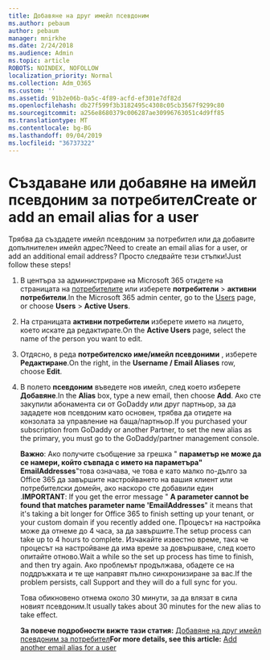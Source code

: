 ```yaml
---
title: Добавяне на друг имейл псевдоним
ms.author: pebaum
author: pebaum
manager: mnirkhe
ms.date: 2/24/2018
ms.audience: Admin
ms.topic: article
ROBOTS: NOINDEX, NOFOLLOW
localization_priority: Normal
ms.collection: Adm_O365
ms.custom: ''
ms.assetid: 91b2e06b-0a5c-4f89-acfd-ef301e7df82d
ms.openlocfilehash: db27f599f3b3182495c4308c05cb3567f9299c80
ms.sourcegitcommit: a256e8680379c006287ae30996763051c4d9ff85
ms.translationtype: MT
ms.contentlocale: bg-BG
ms.lasthandoff: 09/04/2019
ms.locfileid: "36737322"
---
```

# <a name="create-or-add-an-email-alias-for-a-user"></a><span data-ttu-id="ee210-102">Създаване или добавяне на имейл псевдоним за потребител</span><span class="sxs-lookup"><span data-stu-id="ee210-102">Create or add an email alias for a user</span></span>

<span data-ttu-id="ee210-103">Трябва да създадете имейл псевдоним за потребител или да добавите допълнителен имейл адрес?</span><span class="sxs-lookup"><span data-stu-id="ee210-103">Need to create an email alias for a user, or add an additional email address?</span></span> <span data-ttu-id="ee210-104">Просто следвайте тези стъпки!</span><span class="sxs-lookup"><span data-stu-id="ee210-104">Just follow these steps!</span></span>
  
1. <span data-ttu-id="ee210-105">В центъра за администриране на Microsoft 365 отидете на страницата на [потребителите](https://go.microsoft.com/fwlink/p/?linkid=834822) или изберете **потребители** \> **активни потребители**.</span><span class="sxs-lookup"><span data-stu-id="ee210-105">In the Microsoft 365 admin center, go to the [Users](https://go.microsoft.com/fwlink/p/?linkid=834822) page, or choose **Users** \> **Active Users**.</span></span>
    
2. <span data-ttu-id="ee210-106">На страницата **активни потребители** изберете името на лицето, което искате да редактирате.</span><span class="sxs-lookup"><span data-stu-id="ee210-106">On the **Active Users** page, select the name of the person you want to edit.</span></span> 
    
3. <span data-ttu-id="ee210-107">Отдясно, в реда **потребителско име/имейл псевдоними** , изберете **Редактиране**.</span><span class="sxs-lookup"><span data-stu-id="ee210-107">On the right, in the **Username / Email Aliases** row, choose **Edit**.</span></span>
    
4. <span data-ttu-id="ee210-108">В полето **псевдоним** въведете нов имейл, след което изберете **Добавяне**.</span><span class="sxs-lookup"><span data-stu-id="ee210-108">In the **Alias** box, type a new email, then choose **Add**.</span></span> <span data-ttu-id="ee210-109">Ако сте закупили абонамента си от GoDaddy или друг партньор, за да зададете нов псевдоним като основен, трябва да отидете на конзолата за управление на баща/партньор.</span><span class="sxs-lookup"><span data-stu-id="ee210-109">If you purchased your subscription from GoDaddy or another Partner, to set the new alias as the primary, you must go to the GoDaddy/partner management console.</span></span> 
    
    <span data-ttu-id="ee210-110">**Важно**: Ако получите съобщение за грешка " **параметър не може да се намери, който съвпада с името на параметъра" EmailAddresses**"това означава, че това е като малко по-дълго за Office 365 да завършите настройването на вашия клиент или потребителски домейн, ако наскоро сте добавили един .</span><span class="sxs-lookup"><span data-stu-id="ee210-110">**IMPORTANT**: If you get the error message " **A parameter cannot be found that matches parameter name 'EmailAddresses**" it means that it's taking a bit longer for Office 365 to finish setting up your tenant, or your custom domain if you recently added one.</span></span> <span data-ttu-id="ee210-111">Процесът на настройка може да отнеме до 4 часа, за да завършите.</span><span class="sxs-lookup"><span data-stu-id="ee210-111">The setup process can take up to 4 hours to complete.</span></span> <span data-ttu-id="ee210-112">Изчакайте известно време, така че процесът на настройване да има време за довършване, след което опитайте отново.</span><span class="sxs-lookup"><span data-stu-id="ee210-112">Wait a while so the set up process has time to finish, and then try again.</span></span> <span data-ttu-id="ee210-113">Ако проблемът продължава, обадете се на поддръжката и те ще направят пълно синхронизиране за вас.</span><span class="sxs-lookup"><span data-stu-id="ee210-113">If the problem persists, call Support and they will do a full sync for you.</span></span>
    
    <span data-ttu-id="ee210-114">Това обикновено отнема около 30 минути, за да влязат в сила новият псевдоним.</span><span class="sxs-lookup"><span data-stu-id="ee210-114">It usually takes about 30 minutes for the new alias to take effect.</span></span>
    
    <span data-ttu-id="ee210-115">**За повече подробности вижте тази статия:** [Добавяне на друг имейл псевдоним за потребител](https://docs.microsoft.com/office365/admin/email/add-another-email-alias-for-a-user)</span><span class="sxs-lookup"><span data-stu-id="ee210-115">**For more details, see this article:** [Add another email alias for a user](https://docs.microsoft.com/office365/admin/email/add-another-email-alias-for-a-user)</span></span>
    

